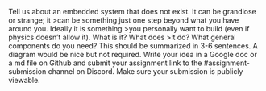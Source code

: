 Tell us about an embedded system that does not exist. It can be grandiose or strange; it >can be something just one step beyond what you have around you. Ideally it is something >you personally want to build (even if physics doesn’t allow it). What is it? What does >it do? What general components do you need?
This should be summarized in 3-6 sentences. A diagram would be nice but not required. Write your idea in a Google doc or a md file on Github and submit your assignment link to the #assignment-submission channel on Discord. Make sure your submission is publicly viewable.
